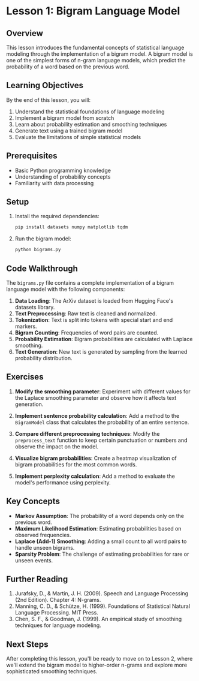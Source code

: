 # Lesson 1: Bigram Language Model

## Overview

This lesson introduces the fundamental concepts of statistical language modeling through the implementation of a bigram model. A bigram model is one of the simplest forms of n-gram language models, which predict the probability of a word based on the previous word.

## Learning Objectives

By the end of this lesson, you will:

1. Understand the statistical foundations of language modeling
2. Implement a bigram model from scratch
3. Learn about probability estimation and smoothing techniques
4. Generate text using a trained bigram model
5. Evaluate the limitations of simple statistical models

## Prerequisites

- Basic Python programming knowledge
- Understanding of probability concepts
- Familiarity with data processing

## Setup

1. Install the required dependencies:
   ```bash
   pip install datasets numpy matplotlib tqdm
   ```

2. Run the bigram model:
   ```bash
   python bigrams.py
   ```

## Code Walkthrough

The `bigrams.py` file contains a complete implementation of a bigram language model with the following components:

1. **Data Loading**: The ArXiv dataset is loaded from Hugging Face's datasets library.
2. **Text Preprocessing**: Raw text is cleaned and normalized.
3. **Tokenization**: Text is split into tokens with special start and end markers.
4. **Bigram Counting**: Frequencies of word pairs are counted.
5. **Probability Estimation**: Bigram probabilities are calculated with Laplace smoothing.
6. **Text Generation**: New text is generated by sampling from the learned probability distribution.

## Exercises

1. **Modify the smoothing parameter**: Experiment with different values for the Laplace smoothing parameter and observe how it affects text generation.

2. **Implement sentence probability calculation**: Add a method to the `BigramModel` class that calculates the probability of an entire sentence.

3. **Compare different preprocessing techniques**: Modify the `preprocess_text` function to keep certain punctuation or numbers and observe the impact on the model.

4. **Visualize bigram probabilities**: Create a heatmap visualization of bigram probabilities for the most common words.

5. **Implement perplexity calculation**: Add a method to evaluate the model's performance using perplexity.

## Key Concepts

- **Markov Assumption**: The probability of a word depends only on the previous word.
- **Maximum Likelihood Estimation**: Estimating probabilities based on observed frequencies.
- **Laplace (Add-1) Smoothing**: Adding a small count to all word pairs to handle unseen bigrams.
- **Sparsity Problem**: The challenge of estimating probabilities for rare or unseen events.

## Further Reading

1. Jurafsky, D., & Martin, J. H. (2009). Speech and Language Processing (2nd Edition). Chapter 4: N-grams.
2. Manning, C. D., & Schütze, H. (1999). Foundations of Statistical Natural Language Processing. MIT Press.
3. Chen, S. F., & Goodman, J. (1999). An empirical study of smoothing techniques for language modeling.

## Next Steps

After completing this lesson, you'll be ready to move on to Lesson 2, where we'll extend the bigram model to higher-order n-grams and explore more sophisticated smoothing techniques. 